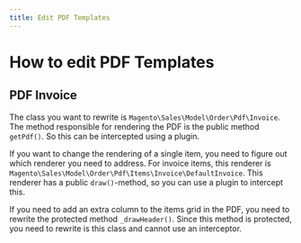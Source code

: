 ```yaml
---
title: Edit PDF Templates
---
```

# How to edit PDF Templates

## PDF Invoice

The class you want to rewrite is `Magento\Sales\Model\Order\Pdf\Invoice`. The method
responsible for rendering the PDF is the public method `getPdf()`. So this can be intercepted
using a plugin.

If you want to change the rendering of a single item, you need to figure out which renderer you
need to address. For invoice items, this renderer is `Magento\Sales\Model\Order\Pdf\Items\Invoice\DefaultInvoice`.
This renderer has a public `draw()`-method, so you can use a plugin to intercept this.

If you need to add an extra column to the items grid in the PDF, 
you need to rewrite the protected method `_drawHeader()`. Since this method is protected, you need
to rewrite is this class and cannot use an interceptor.